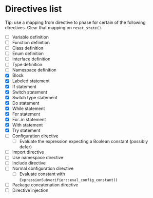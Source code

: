 # Directives list

Tip: use a mapping from directive to phase for certain of the following directives. Clear that mapping on `reset_state()`.

* [ ] Variable definition
* [ ] Function definition
* [ ] Class definition
* [ ] Enum definition
* [ ] Interface definition
* [ ] Type definition
* [ ] Namespace definition
* [x] Block
* [x] Labeled statement
* [x] If statement
* [x] Switch statement
* [x] Switch type statement
* [x] Do statement
* [x] While statement
* [x] For statement
* [x] For..in statement
* [x] With statement
* [x] Try statement
* [ ] Configuration directive
  * [ ] Evaluate the expression expecting a Boolean constant (possibly defer)
* [ ] Import directive
* [ ] Use namespace directive
* [ ] Include directive
* [ ] Normal configuration directive
  * [ ] Evaluate constant with `ExpressionSubverifier::eval_config_constant()`
* [ ] Package concatenation directive
* [ ] Directive injection